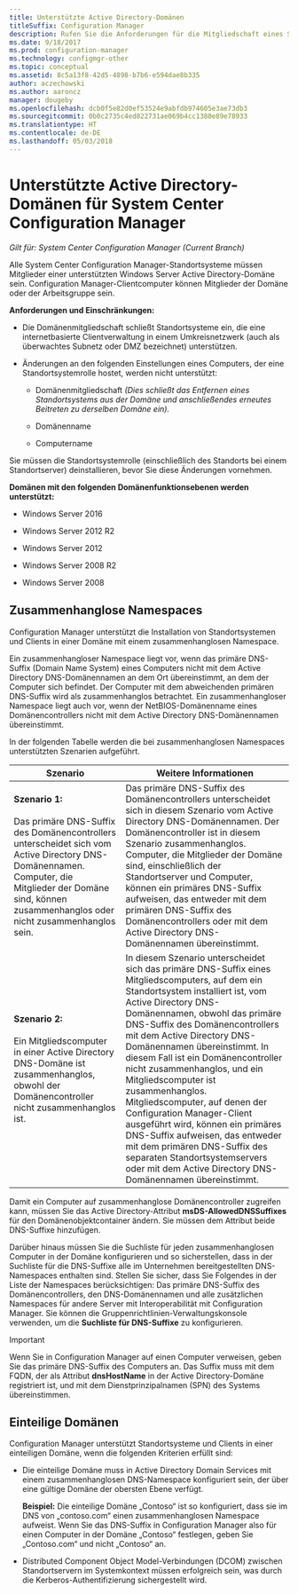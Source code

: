 ```yaml
---
title: Unterstützte Active Directory-Domänen
titleSuffix: Configuration Manager
description: Rufen Sie die Anforderungen für die Mitgliedschaft eines System Center Configuration Manager-Standortsystems in einer Active Directory-Domäne ab.
ms.date: 9/18/2017
ms.prod: configuration-manager
ms.technology: configmgr-other
ms.topic: conceptual
ms.assetid: 8c5a13f8-42d5-4898-b7b6-e594dae8b335
author: aczechowski
ms.author: aaroncz
manager: dougeby
ms.openlocfilehash: dcb0f5e82d0ef53524e9abfdb974605e3ae73db3
ms.sourcegitcommit: 0b0c2735c4ed822731ae069b4cc1380e89e78933
ms.translationtype: HT
ms.contentlocale: de-DE
ms.lasthandoff: 05/03/2018
---
```

# <a name="supported-active-directory-domains-for-system-center-configuration-manager"></a>Unterstützte Active Directory-Domänen für System Center Configuration Manager

*Gilt für: System Center Configuration Manager (Current Branch)*

Alle System Center Configuration Manager-Standortsysteme müssen Mitglieder einer unterstützten Windows Server Active Directory-Domäne sein. Configuration Manager-Clientcomputer können Mitglieder der Domäne oder der Arbeitsgruppe sein.  

 **Anforderungen und Einschränkungen:**  

-   Die Domänenmitgliedschaft schließt Standortsysteme ein, die eine internetbasierte Clientverwaltung in einem Umkreisnetzwerk (auch als überwachtes Subnetz oder DMZ bezeichnet) unterstützen.  

-   Änderungen an den folgenden Einstellungen eines Computers, der eine Standortsystemrolle hostet, werden nicht unterstützt:  

    -   Domänenmitgliedschaft *(Dies schließt das Entfernen eines Standortsystems aus der Domäne und anschließendes erneutes Beitreten zu derselben Domäne ein).*

    -   Domänenname  

    -   Computername  

Sie müssen die Standortsystemrolle (einschließlich des Standorts bei einem Standortserver) deinstallieren, bevor Sie diese Änderungen vornehmen.  

**Domänen mit den folgenden Domänenfunktionsebenen werden unterstützt:**  
- Windows Server 2016

- Windows Server 2012 R2  

- Windows Server 2012

- Windows Server 2008 R2

- Windows Server 2008  







##  <a name="bkmk_Disjoint"></a> Zusammenhanglose Namespaces  
Configuration Manager unterstützt die Installation von Standortsystemen und Clients in einer Domäne mit einem zusammenhanglosen Namespace.  

Ein zusammenhangloser Namespace liegt vor, wenn das primäre DNS-Suffix (Domain Name System) eines Computers nicht mit dem Active Directory DNS-Domänennamen an dem Ort übereinstimmt, an dem der Computer sich befindet. Der Computer mit dem abweichenden primären DNS-Suffix wird als zusammenhanglos betrachtet. Ein zusammenhangloser Namespace liegt auch vor, wenn der NetBIOS-Domänenname eines Domänencontrollers nicht mit dem Active Directory DNS-Domänennamen übereinstimmt.  

In der folgenden Tabelle werden die bei zusammenhanglosen Namespaces unterstützten Szenarien aufgeführt.  

|Szenario|Weitere Informationen|  
|--------------|----------------------|  
|**Szenario 1:**<br /><br /> Das primäre DNS-Suffix des Domänencontrollers unterscheidet sich vom Active Directory DNS-Domänennamen. Computer, die Mitglieder der Domäne sind, können zusammenhanglos oder nicht zusammenhanglos sein.|Das primäre DNS-Suffix des Domänencontrollers unterscheidet sich in diesem Szenario vom Active Directory DNS-Domänennamen. Der Domänencontroller ist in diesem Szenario zusammenhanglos. Computer, die Mitglieder der Domäne sind, einschließlich der Standortserver und Computer, können ein primäres DNS-Suffix aufweisen, das entweder mit dem primären DNS-Suffix des Domänencontrollers oder mit dem Active Directory DNS-Domänennamen übereinstimmt.|  
|**Szenario 2:**<br /><br /> Ein Mitgliedscomputer in einer Active Directory DNS-Domäne ist zusammenhanglos, obwohl der Domänencontroller nicht zusammenhanglos ist.|In diesem Szenario unterscheidet sich das primäre DNS-Suffix eines Mitgliedscomputers, auf dem ein Standortsystem installiert ist, vom Active Directory DNS-Domänennamen, obwohl das primäre DNS-Suffix des Domänencontrollers mit dem Active Directory DNS-Domänennamen übereinstimmt. In diesem Fall ist ein Domänencontroller nicht zusammenhanglos, und ein Mitgliedscomputer ist zusammenhanglos. Mitgliedscomputer, auf denen der Configuration Manager-Client ausgeführt wird, können ein primäres DNS-Suffix aufweisen, das entweder mit dem primären DNS-Suffix des separaten Standortsystemservers oder mit dem Active Directory DNS-Domänennamen übereinstimmt.|  

 Damit ein Computer auf zusammenhanglose Domänencontroller zugreifen kann, müssen Sie das Active Directory-Attribut **msDS-AllowedDNSSuffixes** für den Domänenobjektcontainer ändern. Sie müssen dem Attribut beide DNS-Suffixe hinzufügen.  

 Darüber hinaus müssen Sie die Suchliste für jeden zusammenhanglosen Computer in der Domäne konfigurieren und so sicherstellen, dass in der Suchliste für die DNS-Suffixe alle im Unternehmen bereitgestellten DNS-Namespaces enthalten sind. Stellen Sie sicher, dass Sie Folgendes in der Liste der Namespaces berücksichtigen: Das primäre DNS-Suffix des Domänencontrollers, den DNS-Domänennamen und alle zusätzlichen Namespaces für andere Server mit Interoperabilität mit Configuration Manager. Sie können die Gruppenrichtlinien-Verwaltungskonsole verwenden, um die **Suchliste für DNS-Suffixe** zu konfigurieren.  

> [!IMPORTANT]  
>  Wenn Sie in Configuration Manager auf einen Computer verweisen, geben Sie das primäre DNS-Suffix des Computers an. Das Suffix muss mit dem FQDN, der als Attribut **dnsHostName** in der Active Directory-Domäne registriert ist, und mit dem Dienstprinzipalnamen (SPN) des Systems übereinstimmen.  

##  <a name="bkmk_SLD"></a> Einteilige Domänen  
 Configuration Manager unterstützt Standortsysteme und Clients in einer einteiligen Domäne, wenn die folgenden Kriterien erfüllt sind:  

-   Die einteilige Domäne muss in Active Directory Domain Services mit einem zusammenhanglosen DNS-Namespace konfiguriert sein, der über eine gültige Domäne der obersten Ebene verfügt.  

     **Beispiel:** Die einteilige Domäne „Contoso“ ist so konfiguriert, dass sie im DNS von „contoso.com“ einen zusammenhanglosen Namespace aufweist. Wenn Sie das DNS-Suffix in Configuration Manager also für einen Computer in der Domäne „Contoso“ festlegen, geben Sie „Contoso.com“ und nicht „Contoso“ an.  

-   Distributed Component Object Model-Verbindungen (DCOM) zwischen Standortservern im Systemkontext müssen erfolgreich sein, was durch die Kerberos-Authentifizierung sichergestellt wird.  
